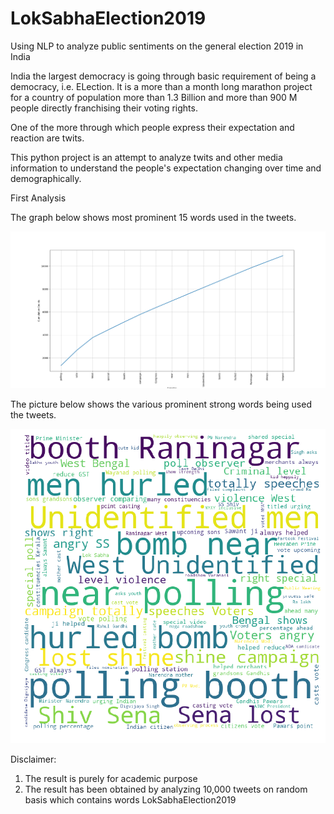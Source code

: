 # LokSabhaElection2019
Using NLP to analyze public sentiments on the general election 2019 in India

India the largest democracy is going through basic requirement of being a democracy, i.e. ELection. It is a more than a month long marathon project for a country of population more than 1.3 Billion and more than 900 M people directly franchising their voting rights.

One of the more through which people express their expectation and reaction are twits. 

This python project is an attempt to analyze twits and other media information to understand the people's expectation changing over time and demographically.

First Analysis

The graph below shows most prominent 15 words used in the tweets.

![](images/1WordStrength.png)


The picture below shows the various prominent strong words being used the tweets.

![](images/1wordcloud.png)

Disclaimer: 
1. The result is purely for academic purpose
2. The result has been obtained by analyzing 10,000 tweets on random basis which contains words LokSabhaElection2019
